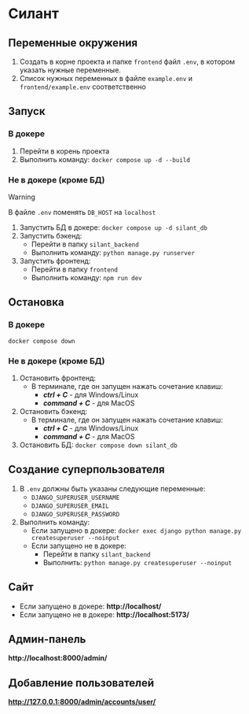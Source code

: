# Силант

## Переменные окружения

1. Создать в корне проекта и папке `frontend` файл `.env`, в котором указать нужные переменные.
2. Список нужных переменных в файле `example.env` и `frontend/example.env` соответственно

## Запуск

### В докере

1. Перейти в корень проекта
2. Выполнить команду: `docker compose up -d --build`

### Не в докере (кроме БД)

> [!WARNING]
> В файле `.env` поменять `DB_HOST` на `localhost`

1. Запустить БД в докере: `docker compose up -d silant_db`
2. Запустить бэкенд:
   - Перейти в папку `silant_backend`
   - Выполнить команду: `python manage.py runserver`
3. Запустить фронтенд:
   - Перейти в папку `frontend`
   - Выполнить команду: `npm run dev`

## Остановка

### В докере

`docker compose down`

### Не в докере (кроме БД)

1. Остановить фронтенд:
   - В терминале, где он запущен нажать сочетание клавиш:
     - _**ctrl + C**_ - для Windows/Linux
     - _**command + C**_ - для MacOS
2. Остановить бэкенд:
   - В терминале, где он запущен нажать сочетание клавиш:
     - _**ctrl + C**_ - для Windows/Linux
     - _**command + C**_ - для MacOS
3. Остановить БД: `docker compose down silant_db`

## Создание суперпользователя

1. В `.env` должны быть указаны следующие переменные:
   - `DJANGO_SUPERUSER_USERNAME`
   - `DJANGO_SUPERUSER_EMAIL`
   - `DJANGO_SUPERUSER_PASSWORD`
2. Выполнить команду:
   - Если запущено в докере: `docker exec django python manage.py createsuperuser --noinput`
   - Если запущено не в докере:
     - Перейти в папку `silant_backend`
     - Выполнить: `python manage.py createsuperuser --noinput`

## Сайт

- Если запущено в докере: **http://localhost/**
- Если запущено не в докере: **http://localhost:5173/**

## Админ-панель

**http://localhost:8000/admin/**

## Добавление пользователей

**http://127.0.0.1:8000/admin/accounts/user/**
